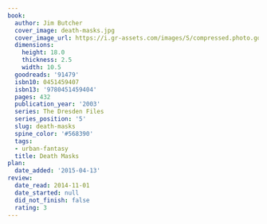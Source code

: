 ```yaml
---
book:
  author: Jim Butcher
  cover_image: death-masks.jpg
  cover_image_url: https://i.gr-assets.com/images/S/compressed.photo.goodreads.com/books/1345557713l/91479._SY160_.jpg
  dimensions:
    height: 18.0
    thickness: 2.5
    width: 10.5
  goodreads: '91479'
  isbn10: 0451459407
  isbn13: '9780451459404'
  pages: 432
  publication_year: '2003'
  series: The Dresden Files
  series_position: '5'
  slug: death-masks
  spine_color: '#568390'
  tags:
  - urban-fantasy
  title: Death Masks
plan:
  date_added: '2015-04-13'
review:
  date_read: 2014-11-01
  date_started: null
  did_not_finish: false
  rating: 3
---
```

